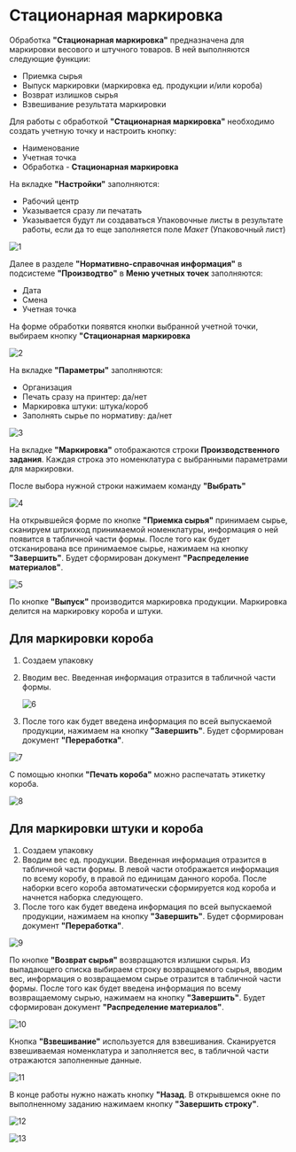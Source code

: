 # Стационарная маркировка

Обработка **"Стационарная маркировка"** предназначена для маркировки весового и штучного товаров. В ней выполняются следующие функции:

- Приемка сырья
- Выпуск маркировки (маркировка ед. продукции и/или короба)
- Возврат излишков сырья
- Взвешивание результата маркировки

Для работы с обработкой **"Стационарная маркировка"** необходимо создать учетную точку и настроить кнопку:

- Наименование
- Учетная точка
- Обработка - **Стационарная маркировка**

На вкладке **"Настройки"** заполняются:

- Рабочий центр
- Указывается сразу ли печатать
- Указывается будут ли создаваться Упаковочные листы в результате работы, если да то еще заполняется поле *Макет* (Упаковочный лист)

![1](StacMark.assets/1.png)

Далее в разделе **"Нормативно-справочная информация"** в подсистеме **"Производтво"** в **Меню учетных точек** заполняются:

- Дата
- Смена
- Учетная точка

На форме обработки появятся кнопки выбранной учетной точки, выбираем кнопку **"Стационарная маркировка**

![2](StacMark.assets/2.png)

На вкладке **"Параметры"** заполняются:

- Организация
- Печать сразу на принтер: да/нет
- Маркировка штуки: штука/короб
- Заполнять сырье по нормативу: да/нет

![3](StacMark.assets/3.png)

На вкладке **"Маркировка"** отображаются строки **Производственного задания**. Каждая строка это номенклатура с выбранными параметрами для маркировки.

После выбора нужной строки нажимаем команду **"Выбрать"**

![4](StacMark.assets/4.png)

На открывшейся форме по кнопке **"Приемка сырья"** принимаем сырье, сканируем штрихкод принимаемой номенклатуры, информация о ней появится в табличной части формы. После того как будет отсканирована все принимаемое сырье, нажимаем на кнопку **"Завершить"**. Будет сформирован документ **"Распределение материалов"**.

![5](StacMark.assets/5.png)

По кнопке **"Выпуск"** производится маркировка продукции. Маркировка делится на маркировку короба и штуки.

## Для маркировки короба

1. Создаем упаковку
2. Вводим вес. Введенная информация отразится в табличной части формы.

    ![6](StacMark.assets/6.png)

3. После того как будет введена информация по всей выпускаемой продукции, нажимаем на кнопку **"Завершить"**. Будет сформирован документ **"Переработка"**.

![7](StacMark.assets/7.png)

С помощью кнопки **"Печать короба"** можно распечатать этикетку короба.

![8](StacMark.assets/8.png)

## Для маркировки штуки и короба

1. Создаем упаковку
2. Вводим вес ед. продукции. Введенная информация отразится в табличной части формы. В левой части отображается информация по всему коробу, в правой по единицам данного короба. После наборки всего короба автоматически сформируется код короба и начнется наборка следующего.
3. После того как будет введена информация по всей выпускаемой продукции, нажимаем на кнопку **"Завершить"**. Будет сформирован документ **"Переработка"**.

![9](StacMark.assets/9.png)

По кнопке **"Возврат сырья"** возвращаются излишки сырья.
Из выпадающего списка выбираем строку возвращаемого сырья, вводим вес, информация о возвращаемом сырье отразится в табличной части формы. После того как будет введена информация по всему возвращаемому сырью, нажимаем на кнопку **"Завершить"**. Будет сформирован документ **"Распределение материалов"**.

![10](StacMark.assets/10.png)

Кнопка **"Взвешивание"** используется для взвешивания. Сканируется взвешиваемая номенклатура и заполняется вес, в табличной части отражаются заполненные данные.

![11](StacMark.assets/11.png)

В конце работы нужно нажать кнопку **"Назад**. В открывшемся окне по выполненному заданию нажимаем кнопку **"Завершить строку"**.

![12](StacMark.assets/12.png)

![13](StacMark.assets/13.png)